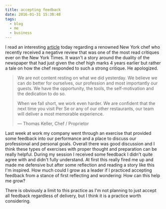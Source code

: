 ```yaml
---
title: accepting feedback
date: 2016-01-31 15:38:48
tags:
  - blog
  - me
  - business
---
```


I read an interesting [article](https://www.linkedin.com/pulse/restaurant-owner-issued-remarkable-response-new-york-times-bariso) today regarding a renowned New York chef who recently received a negative review that was one of the most read critiques ever on the New York Times. It wasn't a story around the duality of the newspaper that had just given the chef high marks 4 years earlier but rather a tale on how the chef responded to such a strong critique. He apologized.

>We are not content resting on what we did yesterday. We believe we can do better for ourselves, our profession and most importantly our guests. We have the opportunity, the tools, the self-motivation and the dedication to do so.
>
>When we fall short, we work even harder. We are confident that the next time you visit Per Se or any of our other restaurants, our team will deliver a most memorable experience.
>
>— Thomas Keller, Chef / Proprietor

Last week at work my company went through an exercise that provided some feedback into our performance and a place to discuss our professional and personal goals. Overall there was good discussion and I think these types of exercises with proper thought and preparation can be really helpful. During my session I received some feedback I didn't quite agree with and didn't fully understand. At first this really fired me up and made me defensive but after some reflection and reading a story like this I'm inspired.
How much could I grow as a leader if I practiced accepting feedback from a stance of first reflecting and wondering: How can this help me grow?

There is obviously a limit to this practice as I'm not planning to just accept all feedback regardless of delivery, but I think it is a practice worth considering.

